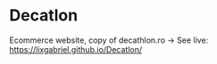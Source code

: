 # Decatlon
Ecommerce website, copy of decathlon.ro -> See live: https://lixgabriel.github.io/Decatlon/
